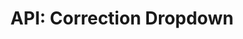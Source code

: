 ---
title: "API: Correction Dropdown"
layout: page
nav_order: 5
parent: The Power Automate Flows
grand_parent: Technical Specifications
---